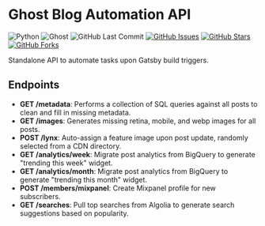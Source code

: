 # Ghost Blog Automation API

![Python](https://img.shields.io/badge/python-^3.8-blue.svg?longCache=true&style=flat-square&colorA=4c566a&colorB=5e81ac)
![Ghost](https://img.shields.io/badge/Ghost-^v3.0.0-lightgrey.svg?longCache=true&style=flat-square&logo=ghost&logoColor=white&colorB=656c82&colorA=4c566a)
![GitHub Last Commit](https://img.shields.io/github/last-commit/google/skia.svg?style=flat-square&colorA=4c566a&logo=GitHub&colorB=a3be8c)
[![GitHub Issues](https://img.shields.io/github/issues/toddbirchard/ghost-automation-api.svg?style=flat-square&colorA=4c566a&logo=GitHub&colorB=ebcb8b)](https://github.com/toddbirchard/ghost-automation-api/issues)
[![GitHub Stars](https://img.shields.io/github/stars/toddbirchard/ghost-automation-api.svg?style=flat-square&colorA=4c566a&logo=GitHub&colorB=ebcb8b)](https://github.com/toddbirchard/ghost-automation-api/stargazers)
[![GitHub Forks](https://img.shields.io/github/forks/toddbirchard/ghost-automation-api.svg?style=flat-square&colorA=4c566a&logo=GitHub&colorB=ebcb8b)](https://github.com/toddbirchard/ghost-automation-api/network)

Standalone API to automate tasks upon Gatsby build triggers.


## Endpoints

* **GET /metadata**: Performs a collection of SQL queries against all posts to clean and fill in missing metadata.
* **GET /images**: Generates missing retina, mobile, and webp images for all posts.
* **POST /lynx**: Auto-assign a feature image upon post update, randomly selected from a CDN directory.
* **GET /analytics/week**: Migrate post analytics from BigQuery to generate "trending this week" widget.
* **GET /analytics/month**: Migrate post analytics from BigQuery to generate "trending this month" widget.
* **POST /members/mixpanel**: Create Mixpanel profile for new subscribers.
* **GET /searches**: Pull top searches from Algolia to generate search suggestions based on popularity.
